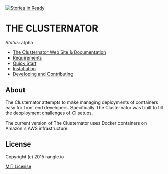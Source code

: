 [![Stories in Ready](https://badge.waffle.io/rangle/the-clusternator.png?label=ready&title=Ready)](https://waffle.io/rangle/the-clusternator)
# THE CLUSTERNATOR

_Status_: alpha

- [The Clusternator Web Site & Documentation](http://the-clusternator.rangle.io "The Clusternator Web Site & Documentation")
- [Requirements](http://the-clusternator.rangle.io/guide/requirements "The Clusternator Requirements")
- [Quick Start](http://the-clusternator.rangle.io/guide/quick-start "Clusternator Quick Start")
- [Installation](http://the-clusternator.rangle.io/guide/installation "Installing The Clusternator")
- [Developing and Contributing](http://the-clusternator.rangle.io/guide/dev "Developing/Contributing to The Clusternator")

## About

The Clusternator attempts to make managing deployments of containers easy for 
front end developers.  Specifically The Clusternator was built to fill the
deoployment challenges of CI setups.

The current version of The Clusternator uses Docker containers on Amazon's AWS
infrastructure.  

## License

Copyright (c) 2015 rangle.io

[MIT License][MIT]

[MIT]: https://github.com/rangle/the-clusternator/blob/master/LICENSE "Mit License"

